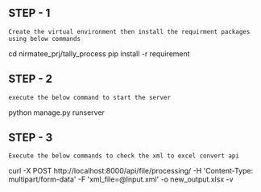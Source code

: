 ## STEP - 1
	Create the virtual environment then install the requirment packages using below commands  

  cd nirmatee_prj/tally_process
	pip install -r requirement

## STEP - 2
	execute the below command to start the server
 
  python manage.py runserver

## STEP - 3
	Execute the below commands to check the xml to excel convert api
 
  curl -X POST   http://localhost:8000/api/file/processing/   -H 'Content-Type: multipart/form-data'   -F 'xml_file=@Input.xml' -o new_output.xlsx -v	
